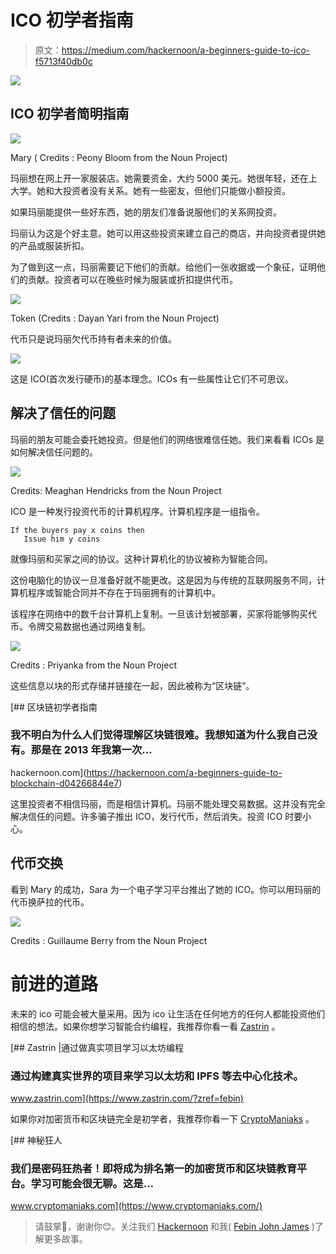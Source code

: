 # ICO 初学者指南

> 原文：<https://medium.com/hackernoon/a-beginners-guide-to-ico-f5713f40db0c>

![](img/aa67f49f5fe132acda7879841d3584e8.png)

## ICO 初学者简明指南

![](img/a934b63469c15f2c8d4e064ff1aee9e8.png)

Mary ( Credits : Peony Bloom from the Noun Project)

玛丽想在网上开一家服装店。她需要资金，大约 5000 美元。她很年轻，还在上大学。她和大投资者没有关系。她有一些密友，但他们只能做小额投资。

如果玛丽能提供一些好东西，她的朋友们准备说服他们的关系网投资。

玛丽认为这是个好主意。她可以用这些投资来建立自己的商店，并向投资者提供她的产品或服装折扣。

为了做到这一点，玛丽需要记下他们的贡献。给他们一张收据或一个象征，证明他们的贡献。投资者可以在晚些时候为服装或折扣提供代币。

![](img/57c9ecf973cccc46b0798f442cf8ca58.png)

Token (Credits : Dayan Yari from the Noun Project)

代币只是说玛丽欠代币持有者未来的价值。

![](img/0efde13b991cec9eed2319ca15eb0d5b.png)

这是 ICO(首次发行硬币)的基本理念。ICOs 有一些属性让它们不可思议。

## 解决了信任的问题

玛丽的朋友可能会委托她投资。但是他们的网络很难信任她。我们来看看 ICOs 是如何解决信任问题的。

![](img/b05ea4fc91665ab4033bdf82be2ab39c.png)

Credits: Meaghan Hendricks from the Noun Project

ICO 是一种发行投资代币的计算机程序。计算机程序是一组指令。

```
If the buyers pay x coins then 
   Issue him y coins
```

就像玛丽和买家之间的协议。这种计算机化的协议被称为智能合同。

这份电脑化的协议一旦准备好就不能更改。这是因为与传统的互联网服务不同，计算机程序或智能合同并不存在于玛丽拥有的计算机中。

该程序在网络中的数千台计算机上复制。一旦该计划被部署，买家将能够购买代币。令牌交易数据也通过网络复制。

![](img/4da83685a1213dcefb451da382adcfe5.png)

Credits : Priyanka from the Noun Project

这些信息以块的形式存储并链接在一起，因此被称为“区块链”。

[](https://hackernoon.com/a-beginners-guide-to-blockchain-d04266844e7) [## 区块链初学者指南

### 我不明白为什么人们觉得理解区块链很难。我想知道为什么我自己没有。那是在 2013 年我第一次…

hackernoon.com](https://hackernoon.com/a-beginners-guide-to-blockchain-d04266844e7) 

这里投资者不相信玛丽，而是相信计算机。玛丽不能处理交易数据。这并没有完全解决信任的问题。许多骗子推出 ICO，发行代币，然后消失。投资 ICO 时要小心。

## 代币交换

看到 Mary 的成功，Sara 为一个电子学习平台推出了她的 ICO。你可以用玛丽的代币换萨拉的代币。

![](img/b3ccc8644f57d2904da78d13d45580eb.png)

Credits : Guillaume Berry from the Noun Project

# 前进的道路

未来的 ico 可能会被大量采用。因为 ico 让生活在任何地方的任何人都能投资他们相信的想法。如果你想学习智能合约编程，我推荐你看一看 [Zastrin](https://www.zastrin.com/?zref=febin) 。

[](https://www.zastrin.com/?zref=febin) [## Zastrin |通过做真实项目学习以太坊编程

### 通过构建真实世界的项目来学习以太坊和 IPFS 等去中心化技术。

www.zastrin.com](https://www.zastrin.com/?zref=febin) 

如果你对加密货币和区块链完全是初学者，我推荐你看一下 [CryptoManiaks](https://www.cryptomaniaks.com) 。

[](https://www.cryptomaniaks.com/) [## 神秘狂人

### 我们是密码狂热者！即将成为排名第一的加密货币和区块链教育平台。学习可能会很无聊。这是…

www.cryptomaniaks.com](https://www.cryptomaniaks.com/) 

> 请鼓掌👏，谢谢你😊。关注我们 [Hackernoon](http://hackernoon.com) 和我( [Febin John James](https://medium.com/u/75a616711f4e?source=post_page-----f5713f40db0c--------------------------------) )了解更多故事。